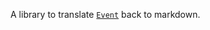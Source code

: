 A library to translate [`Event`][pdcm-event] back to markdown.

[pdcm-event]: https://docs.rs/pulldown-cmark/0.1.0/pulldown_cmark/enum.Event.html
